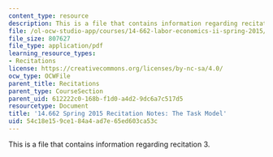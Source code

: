```yaml
---
content_type: resource
description: This is a file that contains information regarding recitation 3.
file: /ol-ocw-studio-app/courses/14-662-labor-economics-ii-spring-2015/54c18e159ce184a4ad7e65ed603ca53c_MIT14_662S15_Recitation3.pdf
file_size: 807627
file_type: application/pdf
learning_resource_types:
- Recitations
license: https://creativecommons.org/licenses/by-nc-sa/4.0/
ocw_type: OCWFile
parent_title: Recitations
parent_type: CourseSection
parent_uid: 612222c0-168b-f1d0-a4d2-9dc6a7c517d5
resourcetype: Document
title: '14.662 Spring 2015 Recitation Notes: The Task Model'
uid: 54c18e15-9ce1-84a4-ad7e-65ed603ca53c
---
```

This is a file that contains information regarding recitation 3.